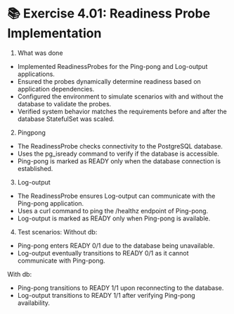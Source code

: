# 📚 Exercise 4.01: Readiness Probe Implementation
1. What was done
- Implemented ReadinessProbes for the Ping-pong and Log-output applications.
- Ensured the probes dynamically determine readiness based on application dependencies.
- Configured the environment to simulate scenarios with and without the database to validate the probes.
- Verified system behavior matches the requirements before and after the database StatefulSet was scaled.
2. Pingpong
- The ReadinessProbe checks connectivity to the PostgreSQL database.
- Uses the pg_isready command to verify if the database is accessible.
- Ping-pong is marked as READY only when the database connection is established.
3. Log-output
- The ReadinessProbe ensures Log-output can communicate with the Ping-pong application.
- Uses a curl command to ping the /healthz endpoint of Ping-pong.
- Log-output is marked as READY only when Ping-pong is available.

4. Test scenarios:
Without db:
- Ping-pong enters READY 0/1 due to the database being unavailable.
- Log-output eventually transitions to READY 0/1 as it cannot communicate with Ping-pong.

With db:
- Ping-pong transitions to READY 1/1 upon reconnecting to the database.
- Log-output transitions to READY 1/1 after verifying Ping-pong availability.



